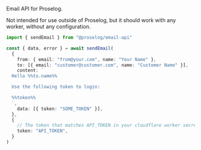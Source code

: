 Email API for Proselog.

Not intended for use outside of Proselog, but it should work with any worker, without any configuration.

```ts
import { sendEmail } from "@proselog/email-api"

const { data, error } = await sendEmail(
  {
    from: { email: "from@your.com", name: "Your Name" },
    to: [{ email: "customer@customer.com", name: "Customer Name" }],
    content: `
  Hello %%to.name%%

  Use the following token to login: 

  %%token%%
  `,
    data: [{ token: "SOME_TOKEN" }],
  },
  {
    // The token that matches API_TOKEN in your cloudflare worker secrets
    token: "API_TOKEN",
  }
)
```
